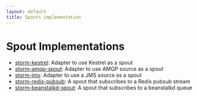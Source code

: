 ```yaml
---
layout: default
title: Spouts implementation
---
```

<!--Content Begin-->
<div class="content">
	<div class="container-fluid">
        <div class="row">
            <div class="col-md-12">
                <h1 class="page-title">Spout Implementations</h1>
                <ul>
                    <li><a href="https://github.com/nathanmarz/storm-kestrel">storm-kestrel</a>: Adapter to use Kestrel as a spout</li>
                    <li><a href="https://github.com/rapportive-oss/storm-amqp-spout">storm-amqp-spout</a>: Adapter to use AMQP source as a spout</li>
                    <li><a href="https://github.com/ptgoetz/storm-jms">storm-jms</a>: Adapter to use a JMS source as a spout</li>
                    <li><a href="https://github.com/sorenmacbeth/storm-redis-pubsub">storm-redis-pubsub</a>: A spout that subscribes to a Redis pubsub stream</li>
                    <li><a href="https://github.com/haitaoyao/storm-beanstalkd-spout">storm-beanstalkd-spout</a>: A spout that subscribes to a beanstalkd queue</li>
                </ul>
            </div>
        </div>
    </div>
</div>
<!--Content End-->